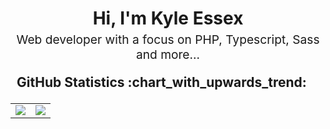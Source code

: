 <h1 style="text-align: center;margin-bottom: 5px;">Hi, I'm Kyle Essex</h1>
<p style="font-size: 1.2rem; text-align: center;margin: 0 0 20px 0;">Web developer with a focus on PHP, Typescript, Sass and more...</p>

<div>
<h2 style="margin: 5px 10px;">GitHub Statistics :chart_with_upwards_trend:</h2> 
<div style="display: flex; align-items: center; justify-content: center;">

<table>
  <tr>
    <td colspan="2" style="border: none">
      <img src="https://github-readme-stats.vercel.app/api?username=MrEssex&show_icons=true&theme=tokyonight&hide_border=true&locale=en"/>
    </td>
    <td colspan="2" style="border: none">
      <img src="https://streak-stats.demolab.com/?user=MrEssex&theme=tokyonight&hide_border=true"/>
    </td>
  </tr>
</table>
</div>
</div>
